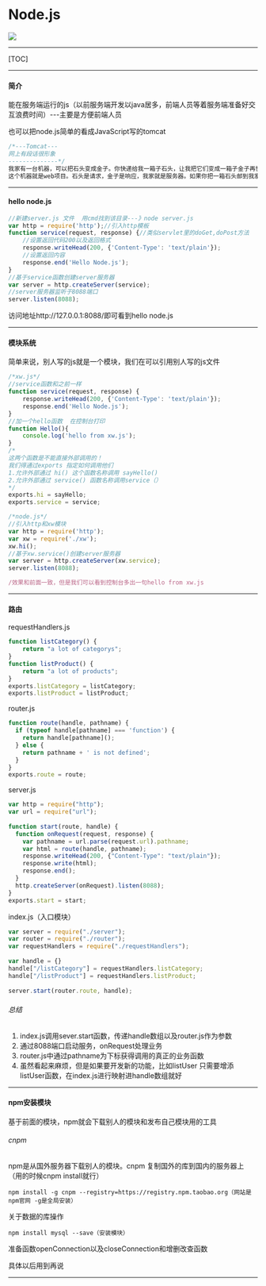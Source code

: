 # Node.js

![](https://theskyhouse.oss-cn-hangzhou.aliyuncs.com/[2501]イザナミの庭-65854354.jpg)

------

[TOC]

------

#### 简介

能在服务端运行的js（以前服务端开发以java居多，前端人员等着服务端准备好交互浪费时间）---主要是方便前端人员

也可以把node.js简单的看成JavaScript写的tomcat

```java
/*---Tomcat---
网上有段话很形象
--------------*/
我家有一台机器，可以把石头变成金子。你快递给我一箱子石头，让我把它们变成一箱子金子再快递给你。
这个机器就是web项目。石头是请求，金子是响应，我家就是服务器。如果你把一箱石头邮到我家，机器可不会自己接受快递然后把石头进行加工成金子再快递给你，这个时候帅气的我就登场了，我接受快递，把石头给机器变成金子后再打包快递给你。这里的我就是tomcat。没有我，你的一箱子石头邮过来也没用。我家机器不会搭理你。更不会给你金子。
```

------

#### hello node.js

```js
//新建server.js 文件  用cmd找到该目录---》node server.js
var http = require('http');//引入http模板
function service(request, response) {//类似servlet里的doGet,doPost方法
    //设置返回代码200以及返回格式
    response.writeHead(200, {'Content-Type': 'text/plain'});
    //设置返回内容
    response.end('Hello Node.js');
}
//基于service函数创建server服务器
var server = http.createServer(service);
//server服务器监听于8088端口
server.listen(8088);

```

访问地址http://127.0.0.1:8088/即可看到hello node.js

------

#### 模块系统

简单来说，别人写的js就是一个模块，我们在可以引用别人写的js文件

```js
/*xw.js*/
//service函数和之前一样
function service(request, response) {
    response.writeHead(200, {'Content-Type': 'text/plain'});
    response.end('Hello Node.js');
}
//加一个hello函数  在控制台打印
function Hello(){
    console.log('hello from xw.js');
}
/*
这两个函数是不能直接外部调用的！
我们得通过exports 指定如何调用他们
1.允许外部通过 hi() 这个函数名称调用 sayHello() 
2.允许外部通过 service() 函数名称调用service（）
*/
exports.hi = sayHello;
exports.service = service;

/*node.js*/
//引入http和xw模块
var http = require('http');
var xw = require('./xw');
xw.hi();
//基于xw.service()创建server服务器
var server = http.createServer(xw.service);
server.listen(8088);

/效果和前面一致，但是我们可以看到控制台多出一句hello from xw.js
```

------

#### 路由

requestHandlers.js

```js
function listCategory() { 
    return "a lot of categorys";
}    
function listProduct() { 
    return "a lot of products";
} 
exports.listCategory = listCategory; 
exports.listProduct = listProduct; 
```

 router.js

```js
function route(handle, pathname) { 
  if (typeof handle[pathname] === 'function') { 
    return handle[pathname](); 
  } else {
    return pathname + ' is not defined';
  } 
} 
exports.route = route;
```

 server.js

```js
var http = require("http"); 
var url = require("url"); 
   
function start(route, handle) { 
  function onRequest(request, response) { 
    var pathname = url.parse(request.url).pathname; 
    var html = route(handle, pathname); 
    response.writeHead(200, {"Content-Type": "text/plain"}); 
    response.write(html); 
    response.end(); 
  } 
  http.createServer(onRequest).listen(8088); 
} 
exports.start = start;
```

index.js（入口模块）

```javascript
var server = require("./server"); 
var router = require("./router"); 
var requestHandlers = require("./requestHandlers"); 
 
var handle = {} 
handle["/listCategory"] = requestHandlers.listCategory; 
handle["/listProduct"] = requestHandlers.listProduct; 
   
server.start(router.route, handle);
```

###### 总结

1. index.js调用sever.start函数，传递handle数组以及router.js作为参数
2. 通过8088端口启动服务，onRequest处理业务
3. router.js中通过pathname为下标获得调用的真正的业务函数
4. 虽然看起来麻烦，但是如果要开发新的功能，比如listUser 只需要增添listUser函数，在index.js进行映射进handle数组就好

------

#### npm安装模块

基于前面的模块，npm就会下载别人的模块和发布自己模块用的工具

###### cnpm

npm是从国外服务器下载别人的模块。cnpm 复制国外的库到国内的服务器上（用的时候cnpm install就行）

```
npm install -g cnpm --registry=https://registry.npm.taobao.org（网站是npm官网 -g是全局安装）
```

关于数据的库操作

```
npm install mysql --save（安装模块）
```

准备函数openConnection以及closeConnection和增删改查函数

具体以后用到再说

------


